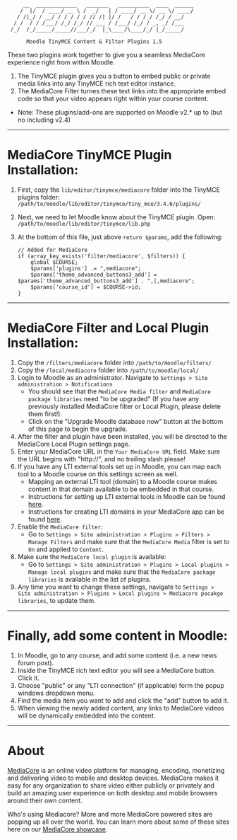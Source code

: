```
     __  _____________   _______   __________  ____  ______
    /  |/  / ____/ __ \ /  _/   | / ____/ __ \/ __ \/ ____/
   / /|_/ / __/ / / / / / // /| |/ /   / / / / /_/ / __/   
  / /  / / /___/ /_/ /_/ // ___ / /___/ /_/ / _, _/ /___   
 /_/  /_/_____/_____//___/_/  |_\____/\____/_/ |_/_____/   

      Moodle TinyMCE Content & Filter Plugins 1.5
```
   
These two plugins work together to give you a seamless MediaCore experience
right from within Moodle. 

1. The TinyMCE plugin gives you a button to embed public or private media links into any TinyMCE rich text editor instance.
2. The MediaCore Filter turnes these text links into the appropriate embed code so that your video appears right within your course content.

* Note: These plugins/add-ons are supported on Moodle v2.* up to (but no including v2.4)

---
MediaCore TinyMCE Plugin Installation:
======================================

1. First, copy the ```lib/editor/tinymce/mediacore``` folder into the TinyMCE plugins folder: 
	```/path/to/moodle/lib/editor/tinymce/tiny_mce/3.4.6/plugins/```

2. Next, we need to let Moodle know about the TinyMCE plugin. Open:
	```/path/to/moodle/lib/editor/tinymce/lib.php```

3. At the bottom of this file, just above ```return $params```, add the following:

	~~~~~~~
	// Added for MediaCore
	if (array_key_exists('filter/mediacore', $filters)) {
		global $COURSE;
	    $params['plugins'] .= ",mediacore";
    	$params['theme_advanced_buttons3_add'] = $params['theme_advanced_buttons3_add'] . ",|,mediacore";
	    $params['course_id'] = $COURSE->id;
	}
	~~~~~~~
  
---
MediaCore Filter and Local Plugin Installation:
==============================
1. Copy the ```/filters/mediacore``` folder into ```/path/to/moodle/filters/```
2. Copy the ```/local/mediacore``` folder into ```/path/to/moodle/local/```
2. Login to Moodle as an administrator. Navigate to ```Settings > Site administration > Notifications```
	* You should see that the ```MediaCore Media filter``` and ```MediaCore package libraries``` need "to be upgraded" (If you have any previously installed MediaCore filter or Local Plugin, please delete them first!).
	* Click on the "Upgrade Moodle database now" button at the bottom of this page to begin the upgrade.
3. After the filter and plugin have been installed, you will be directed to the MediaCore Local Plugin settings page.
4. Enter your MediaCore URL in the ```Your MediaCore URL``` field. Make sure the URL begins with "http://", and no trailing slash please!
5. If you have any LTI external tools set up in Moodle, you can map each tool to a Moodle course on this settings screen as well. 
	* Mapping an external LTI tool (domain) to a Moodle course makes content in that domain available to be embedded in that course. 
	* Instructions for setting up LTI external tools in Moodle can be found [here](http://docs.moodle.org/23/en/External_tool_settings). 
	* Instructions for creating LTI domains in your MediaCore app can be found [here](http://support.mediacore.com/customer/portal/articles/869178-what-is-lti-integration-and-how-do-i-set-it-up-).
6. Enable the ```MediaCore filter```:
	* Go to ```Settings > Site administration > Plugins > Filters > Manage Filters``` and make sure that the ```MediaCore Media``` filter is set to ```On``` and applied to ```Content```.
7. Make sure the ```MediaCore local plugin``` is available:
	* Go to ```Settings > Site administration > Plugins > Local plugins > Manage local plugins``` and make sure that the ```MediaCore package libraries``` is available in the list of plugins.
8. Any time you want to change these settings, navigate to ```Settings > Site administration > Plugins > Local plugins > Mediacore pacakge libraries```, to update them.

---
Finally, add some content in Moodle:
====================================
1. In Moodle, go to any course, and add some content (i.e. a new news forum post).
2. Inside the TinyMCE rich text editor you will see a MediaCore button. Click it. 
3. Choose "public" or any "LTI connection" (if applicable) form the popup windows dropdown menu. 
4. Find the media item you want to add and click the "add" button to add it.
5. When viewing the newly added content, any links to MediaCore videos will be dynamically embedded into the content.

---
About
=====

[MediaCore](http://mediacore.com/) is an online video platform for managing, 
encoding, monetizing and delivering video to mobile and desktop devices. 
MediaCore makes it easy for any organization to share video either publicly or 
privately and build an amazing user experience on both desktop and mobile 
browsers around their own content. 

Who's using Mediacore? More and more MediaCore powered sites are popping up all 
over the world. You can learn more about some of these sites here on our 
[MediaCore showcase](http://mediacore.com/why-mediacore).
